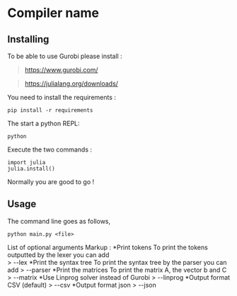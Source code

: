 # Compiler name
## Installing 
To be able to use Gurobi please install : 

>https://www.gurobi.com/

>https://julialang.org/downloads/

You need to install the requirements : 
```
pip install -r requirements
```
The start a python REPL:
```
python 
```
Execute the two commands : 
```
import julia
julia.install()
```
Normally you are good to go ! 

## Usage 
The command line goes as follows,
```
python main.py <file> 
```
List of optional arguments
Markup : *Print tokens
    To print the tokens outputted by the lexer you can add  
    > --lex
         *Print the syntax tree
    To print the syntax tree by the parser you can add
    > --parser
         *Print the matrices
    To print the matrix A, the vector b and C
    > --matrix
         *Use Linprog solver instead of Gurobi
    > --linprog
         *Output format CSV (default)
    > --csv
         *Output format json
    > --json
